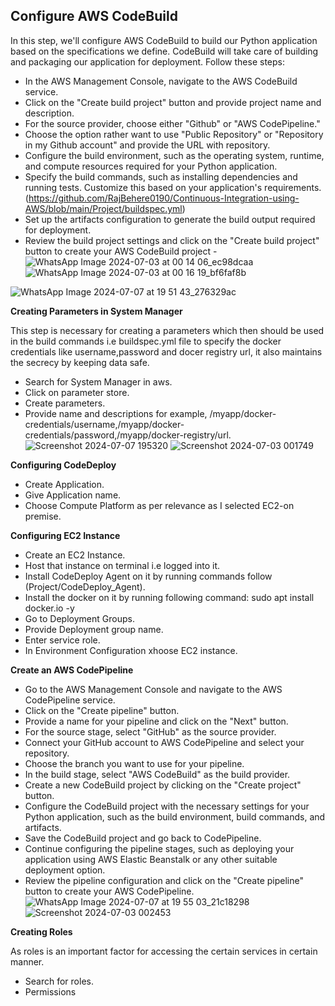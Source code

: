 ## Configure AWS CodeBuild

In this step, we'll configure AWS CodeBuild to build our Python application based on the specifications we define. CodeBuild will take care of building and packaging our application for deployment. Follow these steps:

- In the AWS Management Console, navigate to the AWS CodeBuild service.
- Click on the "Create build project" button and provide project name and description.
- For the source provider, choose either "Github" or "AWS CodePipeline."
- Choose the option rather want to use "Public Repository" or "Repository in my Github account" and provide the URL with repository.
- Configure the build environment, such as the operating system, runtime, and compute resources required for your Python application.
- Specify the build commands, such as installing dependencies and running tests. Customize this based on your application's requirements.(https://github.com/RajBehere0190/Continuous-Integration-using-AWS/blob/main/Project/buildspec.yml)
- Set up the artifacts configuration to generate the build output required for deployment.
- Review the build project settings and click on the "Create build project" button to create your AWS CodeBuild project
-![WhatsApp Image 2024-07-03 at 00 14 06_ec98dcaa](https://github.com/RajBehere0190/Continuous-Integration-using-AWS/assets/117808263/4f498768-2314-42d9-954b-45e4470e2fb4)
![WhatsApp Image 2024-07-03 at 00 16 19_bf6faf8b](https://github.com/RajBehere0190/Continuous-Integration-using-AWS/assets/117808263/d371de2f-ea65-4f2b-880b-f90a928a15e5)

![WhatsApp Image 2024-07-07 at 19 51 43_276329ac](https://github.com/user-attachments/assets/678b55fd-9236-42cd-b312-57a72686243f)

**Creating Parameters in System Manager**

This step is necessary for creating a parameters which then should be used in the build commands i.e buildspec.yml file to specify the docker credentials like username,password and docer registry url,
it also maintains the secrecy by keeping data safe.

- Search for System Manager in aws.
- Click on parameter store.
- Create parameters.
- Provide name and descriptions for example, /myapp/docker-credentials/username,/myapp/docker-credentials/password,/myapp/docker-registry/url.
  ![Screenshot 2024-07-07 195320](https://github.com/user-attachments/assets/4d14710b-9996-4f74-8cdb-df876a76339e)
  ![Screenshot 2024-07-03 001749](https://github.com/user-attachments/assets/4bf25939-2817-452d-af56-90bced2afaf3)



**Configuring CodeDeploy**

- Create Application.
- Give Application name.
- Choose Compute Platform as per relevance as I selected EC2-on premise.

**Configuring EC2 Instance**

- Create an EC2 Instance.
- Host that instance on terminal i.e logged into it.
- Install CodeDeploy Agent on it by running commands follow (Project/CodeDeploy_Agent).
- Install the docker on it by running following command:
  sudo apt install docker.io -y
- Go to Deployment Groups.
- Provide Deployment group name.
- Enter service role.
- In Environment Configuration xhoose EC2 instance.
  
       
**Create an AWS CodePipeline**

- Go to the AWS Management Console and navigate to the AWS CodePipeline service.
- Click on the "Create pipeline" button.
- Provide a name for your pipeline and click on the "Next" button.
- For the source stage, select "GitHub" as the source provider.
- Connect your GitHub account to AWS CodePipeline and select your repository.
- Choose the branch you want to use for your pipeline.
- In the build stage, select "AWS CodeBuild" as the build provider.
- Create a new CodeBuild project by clicking on the "Create project" button.
- Configure the CodeBuild project with the necessary settings for your Python application, such as the build environment, build commands, and artifacts.
- Save the CodeBuild project and go back to CodePipeline.
- Continue configuring the pipeline stages, such as deploying your application using AWS Elastic Beanstalk or any other suitable deployment option.
- Review the pipeline configuration and click on the "Create pipeline" button to create your AWS CodePipeline.
 ![WhatsApp Image 2024-07-07 at 19 55 03_21c18298](https://github.com/RajBehere0190/Continuous-Integration-using-AWS/assets/117808263/c12f837b-9894-4c0f-9ca9-414bb0e358bc)
![Screenshot 2024-07-03 002453](https://github.com/user-attachments/assets/ba7f4942-77a4-4e4c-96ec-9b638998d5a**c)

**Creating Roles**

As roles is an important factor for accessing the certain services in certain manner.
- Search for roles.
- Permissions




